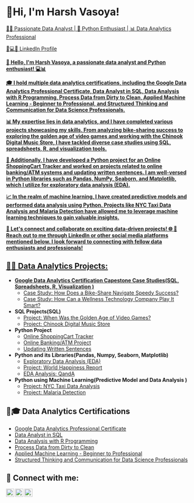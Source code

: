 <h1>👋Hi, I'm Harsh Vasoya! <br/><a  <a href=""></h1>
  👨‍💻 Passionate Data Analyst | 🐍 Python Enthusiast | 📊 Data Analytics Professional

  <a href="https://www.linkedin.com/in/harsh-vasoya2002/"> 📢💻🔵 LinkedIn Profile </h1>

<b>👋 Hello, I'm Harsh Vasoya, a passionate data analyst and Python enthusiast! 💻📊

🎓 I hold multiple data analytics certifications, including the Google Data Analytics Professional Certificate, Data Analyst in SQL, Data Analysis with R Programming, Process Data from Dirty to Clean, Applied Machine Learning - Beginner to Professional, and Structured Thinking and Communication for Data Science Professionals.

📊 My expertise lies in data analytics, and I have completed various projects showcasing my skills. From analyzing bike-sharing success to exploring the golden age of video games and working with the Chinook Digital Music Store, I have tackled diverse case studies using SQL, spreadsheets, R, and visualization tools.

🐍 Additionally, I have developed a Python project for an Online ShoppingCart Tracker and worked on projects related to online banking/ATM systems and updating written sentences. I am well-versed in Python libraries such as Pandas, NumPy, Seaborn, and Matplotlib, which I utilize for exploratory data analysis (EDA).

📈 In the realm of machine learning, I have created predictive models and performed data analysis using Python. Projects like NYC Taxi Data Analysis and Malaria Detection have allowed me to leverage machine learning techniques to gain valuable insights.

💼  Let's connect and collaborate on exciting data-driven projects! 🌐 🤳 Reach out to me through LinkedIn or other social media platforms mentioned below. I look forward to connecting with fellow data enthusiasts and professionals!</b>
<h2>👨‍💻 Data Analytics Projects:</h2>

- <b>Google Data Analytics Certification Capestone Case Studies(SQL, Spreadsheets, R, Visualization ) </b>
  - [Case Study: How Does a Bike-Share Navigate Speedy Success?](https://github.com/joshmadakor1/Algorithms-Practice)
  - [Case Study: How Can a Wellness Technology Company Play It Smart?](https://github.com/joshmadakor1/4chan-Image-Analysis-Middleware-C964)
- <b>SQL Projects(SQL) </b>
  - [Project: When Was the Golden Age of Video Games?](https://github.com/HarshVasoya07/Golden-Age-of-Video-Game)
  - [Project: Chinook Digital Music Store](https://github.com/HarshVasoya07/ChinookDigitalMusicStore)
- <b>Python Project</b>
  - [Online ShoppingCart Tracker](https://github.com/HarshVasoya07/OnlineShoppingCart_Tracker)
  - [Online Banking/ATM Project](https://github.com/joshmadakor1/4chan-Image-Analysis-Middleware-C964)
  - [Updating Written Sentences](https://github.com/joshmadakor1/4chan-Image-Analysis-Middleware-C964)
- <b>Python and its Libraries(Pandas, Numpy, Seaborn, Matplotlib) </b>
  - [Exploratory Data Analysis (EDA)](https://github.com/joshmadakor1/Sentinel-Lab)
  - [Project: World Happiness Report](https://github.com/joshmadakor1/Jwipe.PowerShell)
  - [EDA Analysis: QandA](https://github.com/joshmadakor1/AD_PS)
- <b>Python using Machine Learning(Predictive Model and Data Analysis )</b>
  - [Project: NYC Taxi Data Analysis](https://github.com/joshmadakor1/EncrypterPOC)
  - [Project: Malaria Detection](https://github.com/joshmadakor1/DecrypterPOC)

<h2>🏅🎓 Data Analytics Certifications</h2>

- [Google Data Analytics Professional  Certificate](https://www.coursera.org/account/accomplishments/specialization/certificate/D6VCZMR3AMTJ)
- [Data Analyst in SQL](https://www.datacamp.com/statement-of-accomplishment/track/aef9de40af0c796a8148f4633b15c9cae6069340?raw=1)
- [Data Analysis with R Programming](https://www.coursera.org/account/accomplishments/certificate/MWFGC9LKLGVG)
- [Process Data from Dirty to Clean](https://www.coursera.org/account/accomplishments/certificate/PXWL3FMSYFFX)
- [Applied Machine Learning - Beginner to Professional](https://courses.analyticsvidhya.com/certificates/hbrmxktypg)
- [Structured Thinking and Communication for Data Science Professionals](https://courses.analyticsvidhya.com/certificates/uv4z1yarrb)

<h2> 🤳 Connect with me:</h2>

[<img align="left" alt="JoshMadakor | Twitter" width="22px" src="https://cdn.jsdelivr.net/npm/simple-icons@v3/icons/twitter.svg" />][twitter]
[<img align="left" alt="JoshMadakor | LinkedIn" width="22px" src="https://cdn.jsdelivr.net/npm/simple-icons@v3/icons/linkedin.svg" />][linkedin]
[<img align="left" alt="JoshMadakor | Instagram" width="22px" src="https://cdn.jsdelivr.net/npm/simple-icons@v3/icons/instagram.svg" />][instagram]

[twitter]: https://twitter.com/HVasoya07
[instagram]: https://www.instagram.com/harshvasoya07/
[linkedin]: https://www.linkedin.com/in/harsh-vasoya-34a31a233/

<!--
**joshmadakor1/joshmadakor1** is a ✨ _special_ ✨ repository because its `README.md` (this file) appears on your GitHub profile.

Here are some ideas to get you started:

- 🔭 I’m currently working on ...
- 🌱 I’m currently learning ...
- 👯 I’m looking to collaborate on ...
- 🤔 I’m looking for help with ...
- 💬 Ask me about ...
- 📫 How to reach me: ...
- 😄 Pronouns: ...
- ⚡ Fun fact: ...
-->
